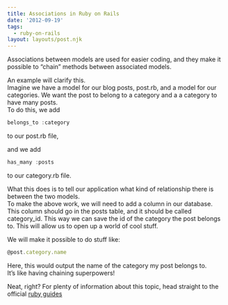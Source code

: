 ```yaml
---
title: Associations in Ruby on Rails
date: '2012-09-19'
tags:
  - ruby-on-rails
layout: layouts/post.njk
---
```

Associations between models are used for easier coding, and they make it possible to “chain” methods between associated models.

An example will clarify this.  
Imagine we have a model for our blog posts, post.rb, and a model for our categories. We want the post to belong to a category and a a category to have many posts.  
To do this, we add

```js
belongs_to :category
```

to our post.rb file,

and we add

```js
has_many :posts 
```

to our category.rb file.

What this does is to tell our application what kind of relationship there is between the two models.  
To make the above work, we will need to add a column in our database. This column should go in the posts table, and it should be called category_id. This way we can save the id of the category the post belongs to. This will allow us to open up a world of cool stuff.

We will make it possible to do stuff like:

```js
@post.category.name
```

Here, this would output the name of the category my post belongs to.  
It’s like having chaining superpowers!

Neat, right? For plenty of information about this topic, head straight to the official [ruby guides](http://guides.rubyonrails.org/association_basics.html)
